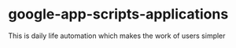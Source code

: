 # google-app-scripts-applications
This is daily life automation which makes the work of users simpler
